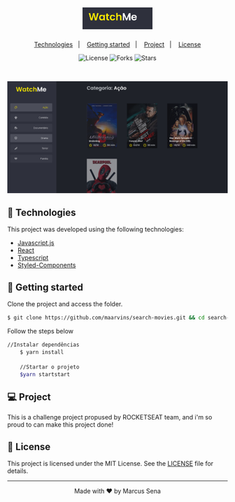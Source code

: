 
<h1 align="center">
    <img alt="Search Movies" src="src/assets/logo.png" width="160px">
</h1>

<p align="center">
  <a href="#-technologies">Technologies</a>&nbsp;&nbsp;&nbsp;|&nbsp;&nbsp;&nbsp;
  <a href="#-layout">Getting started</a>&nbsp;&nbsp;&nbsp;|&nbsp;&nbsp;&nbsp;
  <a href="#-project">Project</a>&nbsp;&nbsp;&nbsp;|&nbsp;&nbsp;&nbsp;
  <a href="#-license">License</a>
</p>

<p align="center">
  <img  src="https://img.shields.io/static/v1?label=license&message=MIT&color=5965E0&labelColor=121214" alt="License">
  
  <img src="https://img.shields.io/github/forks/maarvins/Clone-instagram?label=forks&message=MIT&color=5965E0&labelColor=121214" alt="Forks">

  <img src="https://img.shields.io/github/stars/maarvins/Clone-instagram?label=stars&message=MIT&color=5965E0&labelColor=121214" alt="Stars">
</p>

<br>

<p align="center">
  <img alt="first view" src="src/assets/print.png">
</p>

                                                                        

## 🧪 Technologies

This project was developed using the following technologies:

- [Javascript.js](https://www.javascript.com/)
- [React](https://reactjs.org) 
- [Typescript](https://www.typescriptlang.org/)
- [Styled-Components](https://styled-components.com/)

## 🚀 Getting started

Clone the project and access the folder.

```bash
$ git clone https://github.com/maarvins/search-movies.git && cd search-movies
```

Follow the steps below

```bash
//Instalar dependências
    $ yarn install 

    //Startar o projeto
    $yarn startstart
```

## 💻 Project

This is a challenge project propused by ROCKETSEAT team, and i'm so proud to can make this project done!

## 📝 License

This project is licensed under the MIT License. See the [LICENSE](LICENSE.md) file for details.

---

<p align="center">Made with ❤️ by Marcus Sena</p>
